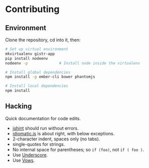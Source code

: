 Contributing
============

Environment
-----------

Clone the repository, cd into it, then:

```sh
# Set up virtual environment
mkvirtualenv gistr-app
pip install nodeenv
nodeenv -p              # Install node inside the virtualenv

# Install global dependencies
npm install -g ember-cli bower phantomjs

# Install local dependencies
npm install
```

Hacking
-------

Quick documentation for code edits.

* [jshint](http://www.jshint.com/) should run without errors.
* [idiomatic.js](https://github.com/rwldrn/idiomatic.js) is about right, with below exceptions.
* 2-character indent, spaces only (no tabs).
* single-quotes for strings.
* No internal space for parentheses; so `if (foo)`, not `if ( foo )`.
* Use [Underscore](http://underscorejs.org/).
* Use [Vows](http://vowsjs.org/).

